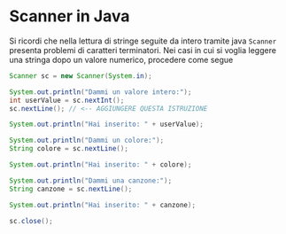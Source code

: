 # Scanner in Java
Si ricordi che nella lettura di stringe seguite da intero tramite java `Scanner` presenta problemi di caratteri terminatori. Nei casi in cui si voglia leggere una stringa dopo un valore numerico, procedere come segue
```java
Scanner sc = new Scanner(System.in);

System.out.println("Dammi un valore intero:");
int userValue = sc.nextInt();
sc.nextLine(); // <-- AGGIUNGERE QUESTA ISTRUZIONE

System.out.println("Hai inserito: " + userValue);

System.out.println("Dammi un colore:");
String colore = sc.nextLine();

System.out.println("Hai inserito: " + colore);

System.out.println("Dammi una canzone:");
String canzone = sc.nextLine();

System.out.println("Hai inserito: " + canzone);

sc.close();
```